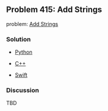 ## Problem 415: Add Strings

problem: [Add Strings](https://leetcode.com/problems/add-strings/)

### Solution

- [Python](../python/problem415.py)

- [C++](../cpp/problem415.cpp)

- [Swift](../swift/problem415.swift)

### Discussion

TBD

